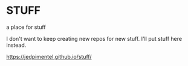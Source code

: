 # STUFF
a place for stuff

I don't want to keep creating new repos for new stuff. I'll put stuff here instead.

https://jedpimentel.github.io/stuff/
